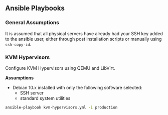 ## Ansible Playbooks

### General Assumptions

It is assumed that all physical servers have already had your SSH key added to the ansible user, either through post installation scripts or manually using `ssh-copy-id`.

### KVM Hypervisors
Configure KVM Hypervisors using QEMU and LibVirt.

**Assumptions**
- Debian 10.x installed with only the following software selected:
  - SSH server
  - standard system utilities

```bash
ansible-playbook kvm-hypervisors.yml -i production
```
